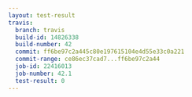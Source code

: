 ```yaml
---
layout: test-result
travis:
  branch: travis
  build-id: 14826338
  build-number: 42
  commit: ff6be97c2a445c80e197615104e4d55e33c0a221
  commit-range: ce86ec37cad7...ff6be97c2a44
  job-id: 22416013
  job-number: 42.1
  test-result: 0
---
```

